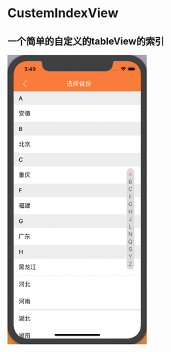 # CustemIndexView
## 一个简单的自定义的tableView的索引
![image](https://github.com/chuanqicom/CustemIndexView/blob/master/test.gif
)


